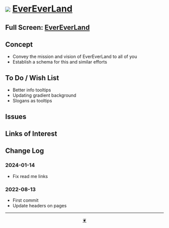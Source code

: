# [![](https://evereverland.github.io/assets/github-octicon.svg )](https://github.com/evereverland/2022/ "Source code on GitHub" ) [EverEverLand]( https://evereverland.github.io/ "Home page" )


<!--@@@
<div class=iframe-resize ><iframe src=https://evereverland.github.io/ height=100% width=100% ></iframe></div>
_"EverEverLand" in a resizable window. One finger to rotate. Two to zoom._
@@@-->

## Full Screen: [EverEverLand]( https://evereverland.github.io/ )


## Concept

* Convey the mission and vision of EverEverLand to all of you
* Establish a schema for this and similar efforts

## To Do / Wish List

* Better info tooltips
* Updating gradient background
* Slogans as tooltips

## Issues


## Links of Interest


## Change Log

### 2024-01-14

* Fix read me links
### 2022-08-13

* First commit
* Update headers on pages

***

<center title="Hello! Click me to go up to the top" ><a class=aDingbat href=javascript:window.scrollTo(0,0);> ❦ </a></center>

